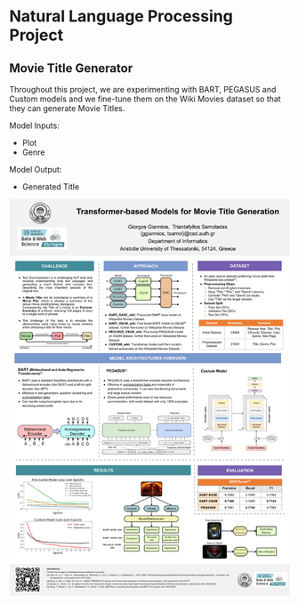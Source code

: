 # Natural Language Processing Project

## Movie Title Generator

Throughout this project, we are experimenting with BART, PEGASUS and Custom models and we fine-tune them on the Wiki Movies dataset so that they can generate Movie Titles. 

Model Inputs:
- Plot
- Genre

Model Output:
- Generated Title

![image info](./TitleGeneratorPoster.png)  
